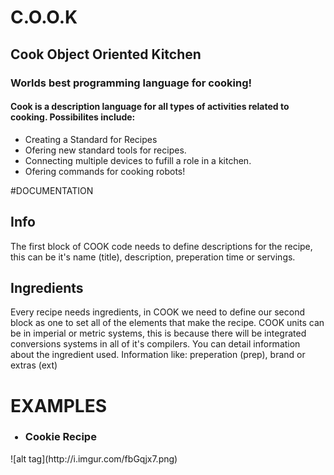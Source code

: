 # C.O.O.K
<h2>Cook Object Oriented Kitchen</h2>
<h3>Worlds best programming language for cooking!</h3>

<h4>Cook is a description language for all types of activities related to cooking. Possibilites include:</h4>

<ul>
    <li>Creating a Standard for Recipes</li>
    <li>Ofering new standard tools for recipes.</li>
    <li>Connecting multiple devices to fufill a role in a kitchen.</li>
    <li>Ofering commands for cooking robots!</li>
</ul>

#DOCUMENTATION
<h2>Info</h2>
The first block of COOK code needs to define descriptions for the recipe, this can be it's name (title), description, preperation time or servings.
    
    
<h2>Ingredients</h2>
Every recipe needs ingredients, in COOK we need to define our second block as one to set all of the elements that make the recipe.
COOK units can be in imperial or metric systems, this is because there will be integrated conversions systems in all of it's compilers.
You can detail information about the ingredient used. Information like: preperation (prep), brand or extras (ext)


# EXAMPLES
<ul>
    <h3><li>Cookie Recipe</li></h3>
</ul>
![alt tag](http://i.imgur.com/fbGqjx7.png)